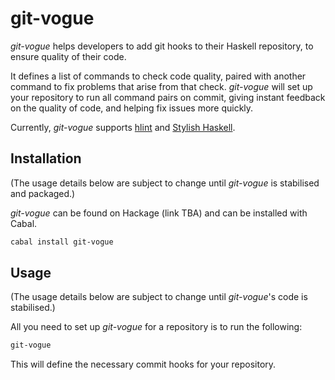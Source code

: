 git-vogue
=========

*git-vogue* helps developers to add git hooks to their Haskell repository, to ensure quality of their code.

It defines a list of commands to check code quality, paired with another command to fix problems that arise from that check. *git-vogue* will set up your repository to run all command pairs on commit, giving instant feedback on the quality of code, and helping fix issues more quickly.

Currently, *git-vogue* supports [hlint][1] and [Stylish Haskell][2].

[1]: http://hackage.haskell.org/package/hlint
[2]: https://hackage.haskell.org/package/stylish-haskell

Installation
------------

(The usage details below are subject to change until *git-vogue* is stabilised and packaged.)

*git-vogue* can be found on Hackage (link TBA) and can be installed with Cabal.

```bash
cabal install git-vogue
```

Usage
-----

(The usage details below are subject to change until *git-vogue*'s code is stabilised.)

All you need to set up *git-vogue* for a repository is to run the following:

```bash
git-vogue
```

This will define the necessary commit hooks for your repository.
